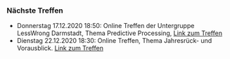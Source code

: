 ### Nächste Treffen

  * Donnerstag 17.12.2020 18:50: Online Treffen der Untergruppe LessWrong Darmstadt, Thema Predictive Processing, [Link zum Treffen](https://meet.ealokal.de/lesswrongDarmstadt)
  * Dienstag 22.12.2020 18:30: Online Treffen, Thema Jahresrück- und Vorausblick. [Link zum Treffen](https://meet.ealokal.de/EADarmstadt)
